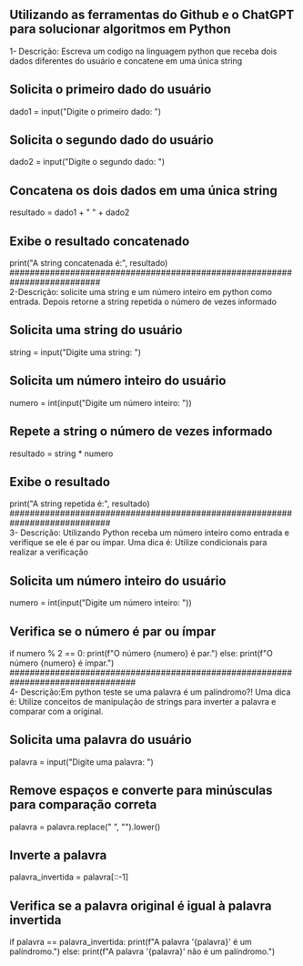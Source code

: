 ## Utilizando as ferramentas do Github e o ChatGPT para solucionar algoritmos em Python
1- Descrição: Escreva um codigo na linguagem python que receba dois dados diferentes do usuário e concatene em uma única string
## Solicita o primeiro dado do usuário
dado1 = input("Digite o primeiro dado: ")

## Solicita o segundo dado do usuário
dado2 = input("Digite o segundo dado: ")

## Concatena os dois dados em uma única string
resultado = dado1 + " " + dado2

## Exibe o resultado concatenado
print("A string concatenada é:", resultado)
########################################################################## <br>
2-Descrição: solicite uma string e um número inteiro em python  como entrada. Depois  retorne a string repetida o número de vezes informado
## Solicita uma string do usuário
string = input("Digite uma string: ")

## Solicita um número inteiro do usuário
numero = int(input("Digite um número inteiro: "))

## Repete a string o número de vezes informado
resultado = string * numero

## Exibe o resultado
print("A string repetida é:", resultado)
############################################################################<br>
3- Descrição: Utilizando Python receba um número inteiro como entrada e verifique se ele é par ou ímpar. Uma dica é: Utilize condicionais para realizar a verificação
## Solicita um número inteiro do usuário
numero = int(input("Digite um número inteiro: "))

## Verifica se o número é par ou ímpar
if numero % 2 == 0:
    print(f"O número {numero} é par.")
else:
    print(f"O número {numero} é ímpar.")
#################################################################################<br>
4- Descrição:Em python teste se uma palavra é um palíndromo?! Uma dica é: Utilize conceitos de manipulação de strings para inverter a palavra e comparar com a original.
## Solicita uma palavra do usuário
palavra = input("Digite uma palavra: ")

## Remove espaços e converte para minúsculas para comparação correta
palavra = palavra.replace(" ", "").lower()

## Inverte a palavra
palavra_invertida = palavra[::-1]

## Verifica se a palavra original é igual à palavra invertida
if palavra == palavra_invertida:
    print(f"A palavra '{palavra}' é um palíndromo.")
else:
    print(f"A palavra '{palavra}' não é um palíndromo.")



 
